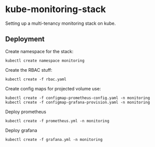 # kube-monitoring-stack

Setting up a multi-tenancy monitoring stack on kube.

## Deployment

Create namespace for the stack:
```
kubectl create namespace monitoring
```

Create the RBAC stuff:
```
kubectl create -f rbac.yaml
```

Create config maps for projected volume use:
```
kubectl create -f configmap-prometheus-config.yaml -n monitoring
kubectl create -f configmap-grafana-provision.yaml -n monitoring
```

Deploy prometheus
```
kubectl create -f prometheus.yml -n monitoring
```

Deploy grafana
```
kubectl create -f grafana.yml -n monitoring
```